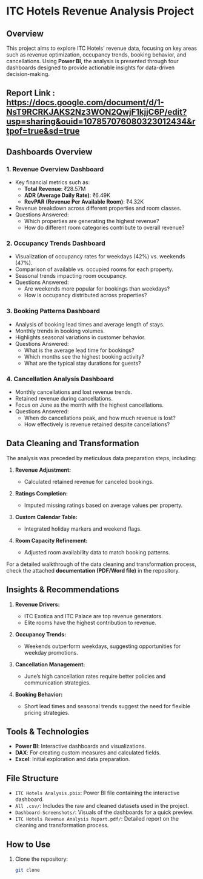 # ITC Hotels Revenue Analysis Project  

## Overview  
This project aims to explore ITC Hotels' revenue data, focusing on key areas such as revenue optimization, occupancy trends, booking behavior, and cancellations. Using **Power BI**, the analysis is presented through four dashboards designed to provide actionable insights for data-driven decision-making.  
## Report Link : https://docs.google.com/document/d/1-NsT9RCRKJAKS2Nz3WON2QwjF1kjjC6P/edit?usp=sharing&ouid=107857076080323012434&rtpof=true&sd=true

## Dashboards Overview  
### 1. **Revenue Overview Dashboard**  
   - Key financial metrics such as:  
     - **Total Revenue**: ₹28.57M  
     - **ADR (Average Daily Rate)**: ₹6.49K  
     - **RevPAR (Revenue Per Available Room)**: ₹4.32K  
   - Revenue breakdown across different properties and room classes.  
   - Questions Answered:  
     - Which properties are generating the highest revenue?  
     - How do different room categories contribute to overall revenue?  

### 2. **Occupancy Trends Dashboard**  
   - Visualization of occupancy rates for weekdays (42%) vs. weekends (47%).  
   - Comparison of available vs. occupied rooms for each property.  
   - Seasonal trends impacting room occupancy.  
   - Questions Answered:  
     - Are weekends more popular for bookings than weekdays?  
     - How is occupancy distributed across properties?  

### 3. **Booking Patterns Dashboard**  
   - Analysis of booking lead times and average length of stays.  
   - Monthly trends in booking volumes.  
   - Highlights seasonal variations in customer behavior.  
   - Questions Answered:  
     - What is the average lead time for bookings?  
     - Which months see the highest booking activity?  
     - What are the typical stay durations for guests?  

### 4. **Cancellation Analysis Dashboard**  
   - Monthly cancellations and lost revenue trends.  
   - Retained revenue during cancellations.  
   - Focus on June as the month with the highest cancellations.  
   - Questions Answered:  
     - When do cancellations peak, and how much revenue is lost?  
     - How effectively is revenue retained despite cancellations?  

## Data Cleaning and Transformation  
The analysis was preceded by meticulous data preparation steps, including:  
1. **Revenue Adjustment:**  
   - Calculated retained revenue for canceled bookings.  

2. **Ratings Completion:**  
   - Imputed missing ratings based on average values per property.  

3. **Custom Calendar Table:**  
   - Integrated holiday markers and weekend flags.  

4. **Room Capacity Refinement:**  
   - Adjusted room availability data to match booking patterns.  

For a detailed walkthrough of the data cleaning and transformation process, check the attached **documentation (PDF/Word file)** in the repository.

## Insights & Recommendations  
1. **Revenue Drivers:**  
   - ITC Exotica and ITC Palace are top revenue generators.  
   - Elite rooms have the highest contribution to revenue.  

2. **Occupancy Trends:**  
   - Weekends outperform weekdays, suggesting opportunities for weekday promotions.  

3. **Cancellation Management:**  
   - June’s high cancellation rates require better policies and communication strategies.  

4. **Booking Behavior:**  
   - Short lead times and seasonal trends suggest the need for flexible pricing strategies.  

## Tools & Technologies  
- **Power BI**: Interactive dashboards and visualizations.  
- **DAX**: For creating custom measures and calculated fields.  
- **Excel**: Initial exploration and data preparation.  

## File Structure  
- `ITC Hotels Analysis.pbix`: Power BI file containing the interactive dashboard.  
- `All .csv/`: Includes the raw and cleaned datasets used in the project.  
- `Dashboard-Screenshots/`: Visuals of the dashboards for a quick preview.
- `ITC Hotels Revenue Analysis Report.pdf/`: Detailed report on the cleaning and transformation process.  

## How to Use  
1. Clone the repository:  
   ```bash  
   git clone 
